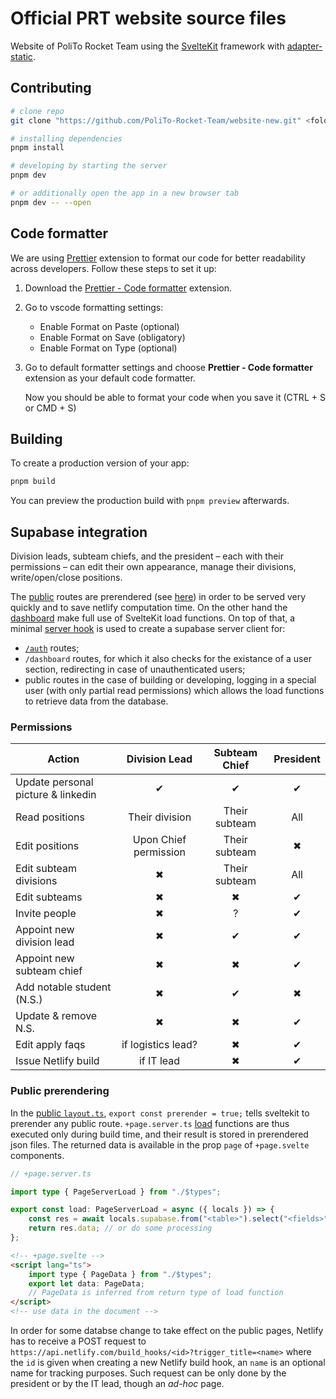# Official PRT website source files

Website of PoliTo Rocket Team using the [SvelteKit](https://kit.svelte.dev/) framework with [adapter-static](https://github.com/sveltejs/kit/tree/master/packages/adapter-static).

## Contributing

```bash
# clone repo
git clone "https://github.com/PoliTo-Rocket-Team/website-new.git" <folder name>

# installing dependencies
pnpm install

# developing by starting the server
pnpm dev

# or additionally open the app in a new browser tab
pnpm dev -- --open
```

## Code formatter

We are using [Prettier](https://marketplace.visualstudio.com/items?itemName=esbenp.prettier-vscode) extension to format our code for better readability across developers. Follow these steps to set it up:

1. Download the [Prettier - Code formatter](https://marketplace.visualstudio.com/items?itemName=esbenp.prettier-vscode) extension.
 
2. Go to vscode formatting settings:
    
   - Enable Format on Paste (optional)
   - Enable Format on Save (obligatory)
   - Enable Format on Type (optional)

3. Go to default formatter settings and choose **Prettier - Code formatter** extension as your default code formatter.

    Now you should be able to format your code when you save it (CTRL + S  or  CMD + S)

## Building

To create a production version of your app:

```bash
pnpm build
```

You can preview the production build with `pnpm preview` afterwards.

## Supabase integration

Division leads, subteam chiefs, and the president &ndash; each with their permissions &ndash; can edit their own appearance, manage their divisions, write/open/close positions.

The [public](./src/routes/(public)/) routes are prerendered (see [here](#public-prerendering)) in order to be served very quickly and to save netlify computation time. On the other hand the [dashboard](./src/routes/(shared-session)/dashboard/) make full use of SvelteKit load functions. On top of that, a minimal [server hook](https://kit.svelte.dev/docs/hooks#server-hooks) is used to create a supabase server client for:
- [`/auth`](./src/routes/(shared-session)/auth/) routes;
- `/dashboard` routes, for which it also checks for the existance of a user section, redirecting in case of unauthenticated users;
- public routes in the case of building or developing, logging in a special user (with only partial read permissions) which allows the load functions to retrieve data from the database.


### Permissions

| Action | Division Lead | Subteam Chief | President |
| ------ | :-----------: | :-----------: | :-------: |
| Update personal picture & linkedin | &#10004; | &#10004; | &#10004; |
| Read positions | Their division | Their subteam | All |
| Edit positions | Upon Chief permission | Their subteam | &#10006; |
| Edit subteam divisions | &#10006; | Their subteam | All |
| Edit subteams | &#10006; | &#10006; | &#10004; |
| Invite people | &#10006; | ? | &#10004; |
| Appoint new division lead | &#10006; | &#10004; | &#10004; |
| Appoint new subteam chief | &#10006; | &#10006; | &#10004; |
| Add notable student (N.S.) | &#10006; | &#10004; | &#10006; |
| Update & remove N.S. | &#10006; | &#10006; | &#10004; |
| Edit apply faqs | if logistics lead? | &#10006; | &#10004; |
| Issue Netlify build | if IT lead | &#10006; | &#10004; |


### Public prerendering

In the [public `layout.ts`](./src/routes/(public)/layout.ts), `export const prerender = true;` tells sveltekit to prerender any public route. `+page.server.ts` [load](https://kit.svelte.dev/docs/load) functions are thus executed only during build time, and their result is stored in prerendered json files. The returned data is available in the prop `page` of `+page.svelte` components. 

```ts
// +page.server.ts

import type { PageServerLoad } from "./$types";

export const load: PageServerLoad = async ({ locals }) => {
    const res = await locals.supabase.from("<table>").select("<fields>");
    return res.data; // or do some processing
};
```

```html
<!-- +page.svelte -->
<script lang="ts">
    import type { PageData } from "./$types";
    export let data: PageData;
    // PageData is inferred from return type of load function
</script>
<!-- use data in the document -->
```

In order for some databse change to take effect on the public pages, Netlify has to receive a POST request to `https://api.netlify.com/build_hooks/<id>?trigger_title=<name>` where the `id` is given when creating a new Netlify build hook, an `name` is an optional name for tracking purposes. Such request can be only done by the president or by the IT lead, though an _ad-hoc_ page.
